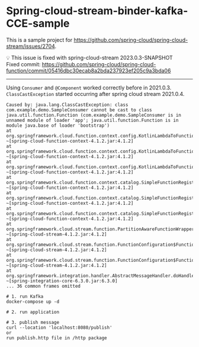 # Spring-cloud-stream-binder-kafka-CCE-sample

This is a sample project for https://github.com/spring-cloud/spring-cloud-stream/issues/2704.  

💡 This issue is fixed with spring-cloud-stream 2023.0.3-SNAPSHOT  
Fixed commit: https://github.com/spring-cloud/spring-cloud-function/commit/05416dbc30ecab8a2bda237923ef205c9a3bda06

---

Using `Consumer` and `@Component` worked correctly before in 2021.0.3.  
`ClassCastException` started occurring after spring cloud stream 2021.0.4.  

```
Caused by: java.lang.ClassCastException: class com.example.demo.SampleConsumer cannot be cast to class java.util.function.Function (com.example.demo.SampleConsumer is in unnamed module of loader 'app'; java.util.function.Function is in module java.base of loader 'bootstrap')
at org.springframework.cloud.function.context.config.KotlinLambdaToFunctionAutoConfiguration$KotlinFunctionWrapper.invoke(KotlinLambdaToFunctionAutoConfiguration.java:126) ~[spring-cloud-function-context-4.1.2.jar:4.1.2]
at org.springframework.cloud.function.context.config.KotlinLambdaToFunctionAutoConfiguration$KotlinFunctionWrapper.apply(KotlinLambdaToFunctionAutoConfiguration.java:99) ~[spring-cloud-function-context-4.1.2.jar:4.1.2]
at org.springframework.cloud.function.context.config.KotlinLambdaToFunctionAutoConfiguration$KotlinFunctionWrapper.accept(KotlinLambdaToFunctionAutoConfiguration.java:146) ~[spring-cloud-function-context-4.1.2.jar:4.1.2]
at org.springframework.cloud.function.context.catalog.SimpleFunctionRegistry$FunctionInvocationWrapper.invokeConsumer(SimpleFunctionRegistry.java:1055) ~[spring-cloud-function-context-4.1.2.jar:4.1.2]
at org.springframework.cloud.function.context.catalog.SimpleFunctionRegistry$FunctionInvocationWrapper.doApply(SimpleFunctionRegistry.java:753) ~[spring-cloud-function-context-4.1.2.jar:4.1.2]
at org.springframework.cloud.function.context.catalog.SimpleFunctionRegistry$FunctionInvocationWrapper.apply(SimpleFunctionRegistry.java:592) ~[spring-cloud-function-context-4.1.2.jar:4.1.2]
at org.springframework.cloud.stream.function.PartitionAwareFunctionWrapper.apply(PartitionAwareFunctionWrapper.java:92) ~[spring-cloud-stream-4.1.2.jar:4.1.2]
at org.springframework.cloud.stream.function.FunctionConfiguration$FunctionWrapper.apply(FunctionConfiguration.java:823) ~[spring-cloud-stream-4.1.2.jar:4.1.2]
at org.springframework.cloud.stream.function.FunctionConfiguration$FunctionToDestinationBinder$1.handleMessageInternal(FunctionConfiguration.java:654) ~[spring-cloud-stream-4.1.2.jar:4.1.2]
at org.springframework.integration.handler.AbstractMessageHandler.doHandleMessage(AbstractMessageHandler.java:105) ~[spring-integration-core-6.3.0.jar:6.3.0]
... 36 common frames omitted
```

```
# 1. run Kafka
docker-compose up -d

# 2. run application

# 3. publish message
curl --location 'localhost:8080/publish'
or
run publish.http file in /http package
```
